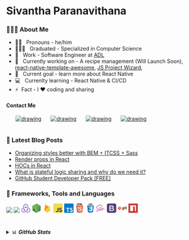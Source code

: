 # Sivantha Paranavithana


 ### 👨🏾‍💻 About Me

- 👶🏾 &nbsp; Pronouns - he/him
- 👨🏽‍🎓 &nbsp; Graduated - Specialized in Computer Science
- 💼 &nbsp; Work - Software Engineer at [ADL](https://www.axiatadigitallabs.com)
- 🔖 &nbsp; Currently working on - A recipe management (Will Launch Soon), [react-native-template-awesome](https://www.npmjs.com/package/react-native-template-awesome), [JS Project Wizard](https://sivantha96.github.io/js-project-wizard/), 
- 🎯 &nbsp; Current goal - learn more about React Native
- 💻 &nbsp; Currenlty learning - React Native & CI/CD
- ⚡ &nbsp;Fact - I ❤️ coding and sharing



 #### Contact Me
<div style="display:flex; margin-left: 25px;">
<a href="https://www.facebook.com/sivantha96/" >
<img src="https://raw.githubusercontent.com/gilbarbara/logos/master/logos/facebook.svg" alt="drawing" width="30" style="display: inline;"/>
</a>
<a href="https://twitter.com/sivantha96" >
<img src="https://raw.githubusercontent.com/gilbarbara/logos/master/logos/twitter.svg" alt="drawing" width="30" style="display: inline; margin-left: 25px;"/>
</a>
<a href="https://www.linkedin.com/in/sivantha96/" >
<img src="https://raw.githubusercontent.com/gilbarbara/logos/master/logos/linkedin-icon.svg" alt="drawing" width="30" style="display: inline; margin-left: 25px;"/>
</a>
<a href="mailto:sivantha.paranavithana@gmail.com" >
<img src="https://raw.githubusercontent.com/gilbarbara/logos/master/logos/google-gmail.svg" alt="drawing" width="30" style="display: inline; margin-left: 25px;"/>
</a>
</div>

#


### 📩 Latest Blog Posts
<!-- BLOG-POST-LIST:START -->
- [Organizing styles better with BEM + ITCSS + Sass](https://dev.to/sivantha96/organizing-styles-better-with-bem-itcss-sass-43d0)
- [Render props in React](https://dev.to/sivantha96/render-props-d06)
- [HOCs in React](https://dev.to/sivantha96/hocs-in-react-caj)
- [What is stateful logic sharing and why do we need it?](https://dev.to/sivantha96/what-is-stateful-logic-sharing-and-why-do-we-need-it-3fdg)
- [GitHub Student Developer Pack [FREE]](https://dev.to/sivantha96/github-student-developer-pack-2020-15kg)
<!-- BLOG-POST-LIST:END -->


### 🔲 Frameworks, Tools and Languages

<code><img height="25" src="https://raw.githubusercontent.com/gilbarbara/logos/master/logos/react.svg"></code>
<code><img height="25" src="https://raw.githubusercontent.com/gilbarbara/logos/master/logos/angular-icon.svg"></code>
<code><img height="25" src="https://raw.githubusercontent.com/github/explore/80688e429a7d4ef2fca1e82350fe8e3517d3494d/topics/redux/redux.png"></code>
<code><img height="25" src="https://raw.githubusercontent.com/github/explore/80688e429a7d4ef2fca1e82350fe8e3517d3494d/topics/nodejs/nodejs.png"></code>
<code><img height="25" src="https://raw.githubusercontent.com/github/explore/80688e429a7d4ef2fca1e82350fe8e3517d3494d/topics/firebase/firebase.png"></code>
<code><img height="25" src="https://raw.githubusercontent.com/github/explore/80688e429a7d4ef2fca1e82350fe8e3517d3494d/topics/javascript/javascript.png"></code>
<code><img height="25" src="https://raw.githubusercontent.com/github/explore/80688e429a7d4ef2fca1e82350fe8e3517d3494d/topics/typescript/typescript.png"></code>
<code><img height="25" src="https://raw.githubusercontent.com/github/explore/80688e429a7d4ef2fca1e82350fe8e3517d3494d/topics/html/html.png"></code>
<code><img height="25" src="https://raw.githubusercontent.com/github/explore/80688e429a7d4ef2fca1e82350fe8e3517d3494d/topics/css/css.png"></code>
<code><img height="25" src="https://raw.githubusercontent.com/github/explore/80688e429a7d4ef2fca1e82350fe8e3517d3494d/topics/sass/sass.png"></code>
<code><img height="25" src="https://raw.githubusercontent.com/github/explore/80688e429a7d4ef2fca1e82350fe8e3517d3494d/topics/bootstrap/bootstrap.png"></code>
<code><img height="25" src="https://raw.githubusercontent.com/github/explore/80688e429a7d4ef2fca1e82350fe8e3517d3494d/topics/git/git.png"></code>
<code><img height="25" src="https://raw.githubusercontent.com/github/explore/80688e429a7d4ef2fca1e82350fe8e3517d3494d/topics/npm/npm.png"></code>

# 

<details>
  <summary>📊 <b><i>GitHub Stats</i></b></summary>
  <img src="https://github-readme-stats.vercel.app/api?username=sivantha96&show_icons=true&theme=gotham" alt="Sivantha's GitHub Stats" />
</details>
